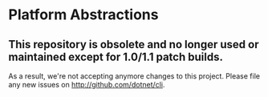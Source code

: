 Platform Abstractions
=====================

## This repository is obsolete and no longer used or maintained except for 1.0/1.1 patch builds.

As a result, we're not accepting anymore changes to this project. Please file any new issues on http://github.com/dotnet/cli.
